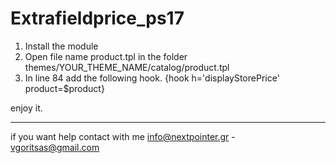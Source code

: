 # Extrafieldprice_ps17

1. Install the module
2. Open file name product.tpl in the folder themes/YOUR_THEME_NAME/catalog/product.tpl
3. In line 84 add the following hook.
{hook h='displayStorePrice' product=$product}

enjoy it.

---
if you want help contact with me 
info@nextpointer.gr - vgoritsas@gmail.com
